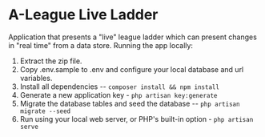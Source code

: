 # A-League Live Ladder
Application that presents a "live" league ladder which can present changes in "real time" from a data store. Running the app locally:
1. Extract the zip file.
2. Copy .env.sample to .env and configure your local database and url variables.
3. Install all dependencies -- `composer install && npm install`
4. Generate a new application key - `php artisan key:generate`
5. Migrate the database tables and seed the database -- `php artisan migrate --seed`
6. Run using your local web server, or PHP's built-in option - `php artisan serve`